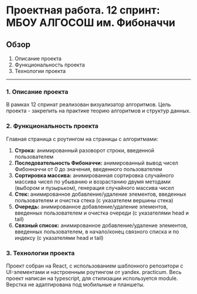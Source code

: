# Проектная работа. 12 спринт: МБОУ АЛГОСОШ им. Фибоначчи

## Обзор

1. Описание проекта
2. Функциональность проекта
3. Технологии проекта

________________________________________________________________

### 1. Описание проекта

В рамках 12 спринат реализован визуализатор алгоритмов. Цель проекта - закрепить на практике теорию алгоритмов и
структур данных.

### 2. Функциональность проекта

Главная страница с роутингом на страницы с алгоритмами:

1. **Строка:** анимированный разоворот строки, введенной пользователем
2. **Последовательность Фибоначчи:** анимированный вывод чисел Фибонначчи от 0 до значения, введенного пользователем
3. **Сортировка массива:** анимированная сортировка случайного массива чисел по убыванию и возрастанию двумя методами
   (выбором и пузырьком), генерация случайного массива чисел
4. **Стек:** анимированное добавление/удаление элементов, введенных пользователем и очистка стека (с указателем вершины
   стека)
5. **Очередь:** анимированное добавление/удаление элементов, введенных пользователем и очистка очереди (с указателями
   head и tail)
6. **Связный список:** анимированное добавление/удаление элементов, введенных пользователем, в начало/конец связного
   списка и по индексу (с указателями head и tail)

### 3. Технологии проекта

Проект собран на React, c использованием шаблонного репозитори с UI-элементами и настроенным роутингом от yandex.
practicum.
Весь проект написан на typescript, для стилизации используется module.
Верстка не адаптирована под мобильные и планшеты.